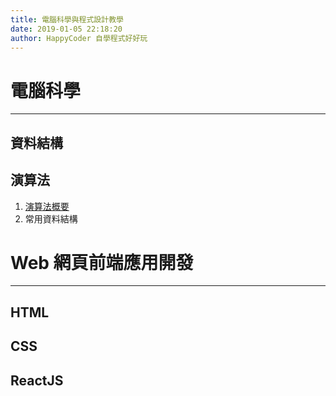 ```yaml
---
title: 電腦科學與程式設計教學
date: 2019-01-05 22:18:20
author: HappyCoder 自學程式好好玩
---
```


# 電腦科學
---
## 資料結構
## 演算法
1. [演算法概要](/2019/01/27/computer-science/algorithm/algorithm-introduction/)
2. 常用資料結構

# Web 網頁前端應用開發
---
## HTML

## CSS

## ReactJS

